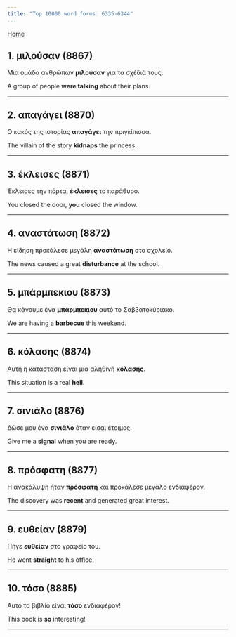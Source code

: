 ```yaml
---
title: "Top 10000 word forms: 6335-6344"
...
```


[Home](./) 

## 1. μιλούσαν (8867)

Μια ομάδα ανθρώπων **μιλούσαν** για τα σχέδιά τους.  

A group of people **were talking** about their plans.

---

## 2. απαγάγει (8870)

Ο κακός της ιστορίας **απαγάγει** την πριγκίπισσα.  

The villain of the story **kidnaps** the princess.

---

## 3. έκλεισες (8871)

Έκλεισες την πόρτα, **έκλεισες** το παράθυρο.  

You closed the door, **you** closed the window.

---

## 4. αναστάτωση (8872)

Η είδηση προκάλεσε μεγάλη **αναστάτωση** στο σχολείο.  

The news caused a great **disturbance** at the school.

---

## 5. μπάρμπεκιου (8873)

Θα κάνουμε ένα **μπάρμπεκιου** αυτό το Σαββατοκύριακο.  

We are having a **barbecue** this weekend.

---

## 6. κόλασης (8874)

Αυτή η κατάσταση είναι μια αληθινή **κόλασης**.

This situation is a real **hell**.

---

## 7. σινιάλο (8876)

Δώσε μου ένα **σινιάλο** όταν είσαι έτοιμος.  

Give me a **signal** when you are ready.

---

## 8. πρόσφατη (8877)

Η ανακάλυψη ήταν **πρόσφατη** και προκάλεσε μεγάλο ενδιαφέρον.  

The discovery was **recent** and generated great interest.

---

## 9. ευθείαν (8879)

Πήγε **ευθείαν** στο γραφείο του.

He went **straight** to his office.

---

## 10. τόσo (8885)

Αυτό το βιβλίο είναι **τόσo** ενδιαφέρον!  

This book is **so** interesting!

---

